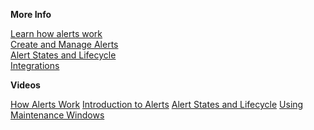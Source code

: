 **More Info**

[Learn how alerts work](https://docs.wavefront.com/alerts.html)<br/>
[Create and Manage Alerts](https://docs.wavefront.com/alerts_manage.html)<br/>
[Alert States and Lifecycle](https://docs.wavefront.com/alerts_states_lifecycle.html)<br/>
[Integrations](https://docs.wavefront.com/integrations.html)

**Videos**

[How Alerts Work](https://youtu.be/VjmWExKiYYg)
[Introduction to Alerts](https://bcove.video/3gh9rce)
[Alert States and Lifecycle](https://bcove.video/3iYlXiP)
[Using Maintenance Windows](https://bcove.video/3m7AM4x)
